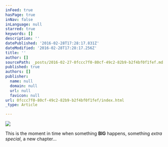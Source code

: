 ```yaml
---
inFeed: true
hasPage: true
inNav: false
inLanguage: null
starred: true
keywords: []
description: ''
datePublished: '2016-02-28T17:28:17.831Z'
dateModified: '2016-02-28T17:28:17.256Z'
title: ''
author: []
sourcePath: _posts/2016-02-27-0fccc7f0-80cf-49c2-82b9-b2f4bf0f1fef.md
published: true
authors: []
publisher:
  name: null
  domain: null
  url: null
  favicon: null
url: 0fccc7f0-80cf-49c2-82b9-b2f4bf0f1fef/index.html
_type: Article

---
```

![](https://the-grid-user-content.s3-us-west-2.amazonaws.com/c44597da-b7bf-45ea-b981-f3d11ca62560.jpg)

This is the moment in time when something **BIG** happens, something _extra special_, a new chapter...
